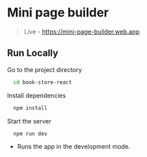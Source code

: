 # Mini page builder  

>Live - <https://mini-page-builder.web.app>

## Run Locally

Go to the project directory

```bash
  cd book-store-react
```

Install dependencies

```bash
  npm install
```

Start the server

```bash
  npm run dev
```

- Runs the app in the development mode.  
